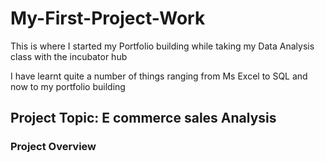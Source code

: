 # My-First-Project-Work

This is where I started my Portfolio building while taking my Data Analysis class with the incubator hub

I have learnt quite a number of things ranging from Ms Excel to SQL and now to my portfolio building

## Project Topic: E commerce sales Analysis

### Project Overview
